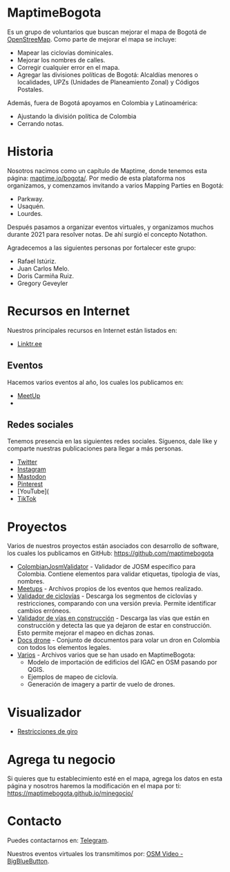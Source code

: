 # MaptimeBogota

Es un grupo de voluntarios que buscan mejorar el mapa de Bogotá de [OpenStreeMap](https://openstreetmap.org/).
Como parte de mejorar el mapa se incluye:

* Mapear las ciclovías dominicales.
* Mejorar los nombres de calles.
* Corregir cualquier error en el mapa.
* Agregar las divisiones políticas de Bogotá: Alcaldías menores o localidades, UPZs (Unidades de Planeamiento Zonal) y Códigos Postales.

Además, fuera de Bogotá apoyamos en Colombia y Latinoamérica:

* Ajustando la división política de Colombia
* Cerrando notas.

# Historia

Nosotros nacimos como un capítulo de Maptime, donde tenemos esta página: [maptime.io/bogota/](https://maptime.io/bogota/).
Por medio de esta plataforma nos organizamos, y comenzamos invitando a varios Mapping Parties en Bogotá:

* Parkway.
* Usaquén.
* Lourdes.

Después pasamos a organizar eventos virtuales, y organizamos muchos durante 2021 para resolver notas. De ahí surgió el concepto Notathon.

Agradecemos a las siguientes personas por fortalecer este grupo:

* Rafael Istúriz.
* Juan Carlos Melo.
* Doris Carmiña Ruiz.
* Gregory Geveyler

# Recursos en Internet

Nuestros principales recursos en Internet están listados en:

* [Linktr.ee](https://linktr.ee/maptimebogota)

## Eventos

Hacemos varios eventos al año, los cuales los publicamos en:

* [MeetUp](https://www.meetup.com/maptime-bogota-colombia-osm/?_cookie-check=rK6KMpbK-uIGAioq)
* 

## Redes sociales

Tenemos presencia en las siguientes redes sociales. Síguenos, dale like y comparte nuestras publicaciones para llegar a más personas.

* [Twitter](https://twitter.com/MaptimeBogota)
* [Instagram](https://www.instagram.com/maptimebogota/)
* [Mastodon](https://en.osm.town/@MaptimeBogota)
* [Pinterest](https://co.pinterest.com/maptimeBogota/)
* [YouTube](
* [TikTok](https://www.tiktok.com/@maptimebogota)

# Proyectos

Varios de nuestros proyectos están asociados con desarrollo de software, los cuales los publicamos en GitHub: https://github.com/maptimebogota

* [ColombianJosmValidator](https://github.com/MaptimeBogota/ColombianJosmValidator) - Validador de JOSM específico para Colombia. Contiene elementos para validar etiquetas, tipologìa de vías, nombres.
* [Meetups](https://github.com/MaptimeBogota/MeetUps) - Archivos propios de los eventos que hemos realizado.
* [Validador de ciclovías](https://github.com/MaptimeBogota/ciclovias) - Descarga los segmentos de ciclovías y restricciones, comparando con una versión previa. Permite identificar cambios erróneos.
* [Validador de vías en construcción](https://github.com/MaptimeBogota/ViasEnConstruccion) - Descarga las vías que están en construcción y detecta las que ya dejaron de estar en construcción. Esto permite mejorar el mapeo en dichas zonas.
* [Docs drone](https://github.com/MaptimeBogota/docsDrone) - Conjunto de documentos para volar un dron en Colombia con todos los elementos legales.
* [Varios](https://github.com/MaptimeBogota/Varios) - Archivos varios que se han usado en MaptimeBogota:
  * Modelo de importación de edificios del IGAC en OSM pasando por QGIS.
  * Ejemplos de mapeo de ciclovía.
  * Generación de imagery a partir de vuelo de drones.
  
# Visualizador

* [Restricciones de giro](https://maptimebogota.github.io/restriction-validator)

# Agrega tu negocio

Si quieres que tu establecimiento esté en el mapa, agrega los datos en esta página y nosotros haremos la modificación en el mapa por ti: https://maptimebogota.github.io/minegocio/

# Contacto

Puedes contactarnos en: [Telegram](https://t.me/MaptimeBogota).

Nuestros eventos virtuales los transmitimos por: [OSM Video - BigBlueButton](https://osmvideo.cloud68.co/user/and-ljb-pb2-ajn).
